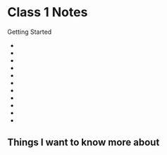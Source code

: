 # Class 1 Notes

Getting Started

-

-

-

-

-

-

-

-

-

-

-

## Things I want to know more about
